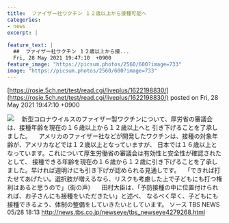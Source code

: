 ```yaml
---
title:  ファイザー社ワクチン １２歳以上から接種可能へ  
categories:
- news
excerpt: |
  
feature_text: |
  ##  ファイザー社ワクチン １２歳以上から接...
  Fri, 28 May 2021 19:47:10  +0900
feature_image: "https://picsum.photos/2560/600?image=733"
image: "https://picsum.photos/2560/600?image=733"
---
```


[https://rosie.5ch.net/test/read.cgi/liveplus/1622198830/](https://rosie.5ch.net/test/read.cgi/liveplus/1622198830/)
posted on Fri, 28 May 2021 19:47:10  +0900

<!--more-->

![](https://news.tbs.co.jp/jpg/news4279268_50.jpg) 　新型コロナウイルスのファイザー製ワクチンについて、厚労省の審議会は、接種年齢を現在の１６歳以上から１２歳以上へと 引き下げることを了承しました。 　アメリカのファイザー社などが開発したワクチンは、接種の対象年齢が、アメリカなどでは１２歳以上となっていますが、 日本では１６歳以上となっています。これについて厚生労働省の審議会は有効性と安全性が確認されたとして、 接種できる年齢を現在の１６歳から１２歳に引き下げることを了承しました。早ければ週明けにも引き下げが認められる見通しです。 　「できれば打たせてあげたい。選択肢が増えるなら、リスクも考慮した上で子どもにも打つ権利はあると思うので」（街の声） 　田村大臣は、「予防接種の中に位置付けられれば、お子さんにも接種をいただきたい」と述べ、 なるべく早く、子どもにも接種できるよう、体制の整備をしていきたいとしています。 ソース TBS NEWS 05/28 18:13 http://news.tbs.co.jp/newseye/tbs_newseye4279268.html

